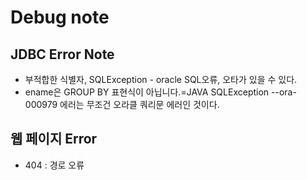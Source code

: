 # Debug note

## JDBC Error Note

* 부적합한 식별자, SQLException - oracle SQL오류, 오타가 있을 수 있다.
* ename은 GROUP BY 표현식이 아닙니다.=JAVA SQLException --ora-000979 에러는 무조건 오라클 쿼리문 에러인 것이다.

## 웹 페이지 Error

* 404 : 경로 오류



